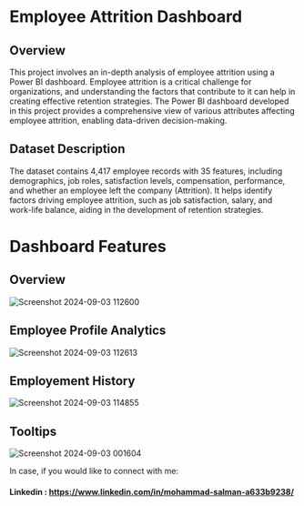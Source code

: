 # Employee Attrition Dashboard 

## Overview
This project involves an in-depth analysis of employee attrition using a Power BI dashboard. Employee attrition is a critical challenge for organizations, and understanding the factors that contribute to it can help in creating effective retention strategies. The Power BI dashboard developed in this project provides a comprehensive view of various attributes affecting employee attrition, enabling data-driven decision-making.

## Dataset Description

The dataset contains 4,417 employee records with 35 features, including demographics, job roles, satisfaction levels, compensation, performance, and whether an employee left the company (Attrition). It helps identify factors driving employee attrition, such as job satisfaction, salary, and work-life balance, aiding in the development of retention strategies.

# Dashboard Features


## Overview

![Screenshot 2024-09-03 112600](https://github.com/user-attachments/assets/36ec56dc-8389-4040-ada3-c913db036ce4)


## Employee Profile Analytics

![Screenshot 2024-09-03 112613](https://github.com/user-attachments/assets/a6368188-4e5c-46d1-8e3b-e9e77132e585)




## Employement History

![Screenshot 2024-09-03 114855](https://github.com/user-attachments/assets/afaddb2c-da74-416c-a4e2-bade93611639)



## Tooltips

![Screenshot 2024-09-03 001604](https://github.com/user-attachments/assets/03453bfb-8f6a-42ae-92fd-a4f123333eda)


In case, if you would like to connect with me:
#### Linkedin : https://www.linkedin.com/in/mohammad-salman-a633b9238/
